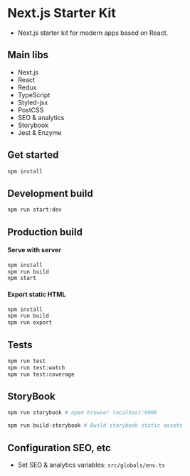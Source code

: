 # Next.js Starter Kit
* Next.js starter kit for modern apps based on React.

## Main libs
 - Next.js
 - React
 - Redux
 - TypeScript
 - Styled-jsx
 - PostCSS
 - SEO & analytics
 - Storybook
 - Jest & Enzyme

## Get started
```sh
npm install
```

## Development build
```bash
npm run start:dev
```

## Production build
#### Serve with server
```bash
npm install
npm run build
npm start
```

#### Export static HTML
```bash
npm install
npm run build
npm run export
```

## Tests
```bash
npm run test
npm run test:watch
npm run test:coverage
```

## StoryBook
```bash
npm run storybook # open browser localhost:6006
```

```bash
npm run build-storybook # Build storybook static assets
```

## Configuration SEO, etc
* Set SEO & analytics variables: `src/globals/env.ts`